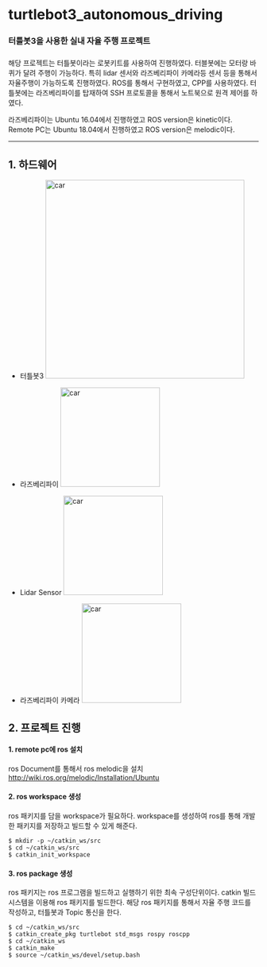 # turtlebot3_autonomous_driving
### 터틀봇3을 사용한 실내 자율 주행 프로젝트
##### 
해당 프로젝트는 터틀봇이라는 로봇키트를 사용하여 진행하였다. 터블봇에는 모터랑 바퀴가 달려 주행이 가능하다. 특히 lidar 센서와 라즈베리파이 카메라등 센서 등을 통해서 자율주행이 가능하도록 진행하였다.
ROS를 통해서 구현하였고, CPP를 사용하였다.
터틀봇에는 라즈베리파이를 탑재하여 SSH 프로토콜을 통해서 노트북으로 원격 제어를 하였다.

라즈베리파이는 Ubuntu 16.04에서 진행하였고 ROS version은 kinetic이다.   
Remote PC는 Ubuntu 18.04에서 진행하였고 ROS version은 melodic이다.   

***
## 1. 하드웨어
  * 터틀봇3
    <img width="400" alt="car" src="https://user-images.githubusercontent.com/66461571/142986953-cfc70b4b-f6e4-4064-a7bc-2a066824f0b8.PNG">   
    
  * 라즈베리파이
    <img width="200" alt="car" src="https://user-images.githubusercontent.com/66461571/142987144-39c7321a-4d50-462f-950c-89a7f1a2d1e8.jpg">
    
  * Lidar Sensor
    <img width="200" alt="car" src="https://user-images.githubusercontent.com/66461571/142987284-0fec72c2-d2f4-4898-9997-94dc60782004.PNG">
    
  * 라즈베리파이 카메라
    <img width="200" alt="car" src="https://user-images.githubusercontent.com/66461571/142987439-933c34df-a0cc-434b-934c-2167be320d6c.PNG">
    
    
 ## 2. 프로젝트 진행
 #### 1. remote pc에 ros 설치
   ros Document를 통해서 ros melodic을 설치 <http://wiki.ros.org/melodic/Installation/Ubuntu>
   
 #### 2. ros workspace 생성
   ros 패키지를 담을 workspace가 필요하다. workspace를 생성하여 ros를 통해 개발한 패키지를 저장하고 빌드할 수 있게 해준다.
    
    $ mkdir -p ~/catkin_ws/src
    $ cd ~/catkin_ws/src
    $ catkin_init_workspace
    
 #### 3. ros package 생성
   ros 패키지는 ros 프로그램을 빌드하고 실행하기 위한 최속 구성단위이다. catkin 빌드 시스템을 이용해 ros 패키지를 빌드한다.
   해당 ros 패키지를 통해서 자율 주행 코드를 작성하고, 터틀봇과 Topic 통신을 한다. 
   
    $ cd ~/catkin_ws/src
    $ catkin_create_pkg turtlebot std_msgs rospy roscpp
    $ cd ~/catkin_ws
    $ catkin_make
    $ source ~/catkin_ws/devel/setup.bash
